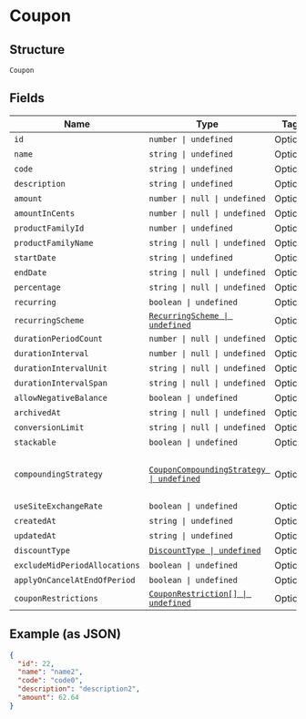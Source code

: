 
# Coupon

## Structure

`Coupon`

## Fields

| Name | Type | Tags | Description |
|  --- | --- | --- | --- |
| `id` | `number \| undefined` | Optional | - |
| `name` | `string \| undefined` | Optional | - |
| `code` | `string \| undefined` | Optional | - |
| `description` | `string \| undefined` | Optional | - |
| `amount` | `number \| null \| undefined` | Optional | - |
| `amountInCents` | `number \| null \| undefined` | Optional | - |
| `productFamilyId` | `number \| undefined` | Optional | - |
| `productFamilyName` | `string \| null \| undefined` | Optional | - |
| `startDate` | `string \| undefined` | Optional | - |
| `endDate` | `string \| null \| undefined` | Optional | - |
| `percentage` | `string \| null \| undefined` | Optional | - |
| `recurring` | `boolean \| undefined` | Optional | - |
| `recurringScheme` | [`RecurringScheme \| undefined`](../../doc/models/recurring-scheme.md) | Optional | - |
| `durationPeriodCount` | `number \| null \| undefined` | Optional | - |
| `durationInterval` | `number \| null \| undefined` | Optional | - |
| `durationIntervalUnit` | `string \| null \| undefined` | Optional | - |
| `durationIntervalSpan` | `string \| null \| undefined` | Optional | - |
| `allowNegativeBalance` | `boolean \| undefined` | Optional | - |
| `archivedAt` | `string \| null \| undefined` | Optional | - |
| `conversionLimit` | `string \| null \| undefined` | Optional | - |
| `stackable` | `boolean \| undefined` | Optional | - |
| `compoundingStrategy` | [`CouponCompoundingStrategy \| undefined`](../../doc/models/containers/coupon-compounding-strategy.md) | Optional | This is a container for any-of cases. |
| `useSiteExchangeRate` | `boolean \| undefined` | Optional | - |
| `createdAt` | `string \| undefined` | Optional | - |
| `updatedAt` | `string \| undefined` | Optional | - |
| `discountType` | [`DiscountType \| undefined`](../../doc/models/discount-type.md) | Optional | - |
| `excludeMidPeriodAllocations` | `boolean \| undefined` | Optional | - |
| `applyOnCancelAtEndOfPeriod` | `boolean \| undefined` | Optional | - |
| `couponRestrictions` | [`CouponRestriction[] \| undefined`](../../doc/models/coupon-restriction.md) | Optional | - |

## Example (as JSON)

```json
{
  "id": 22,
  "name": "name2",
  "code": "code0",
  "description": "description2",
  "amount": 62.64
}
```


